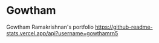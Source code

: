# Gowtham
Gowtham Ramakrishnan's portfolio
https://github-readme-stats.vercel.app/api?username=gowthamrn5
